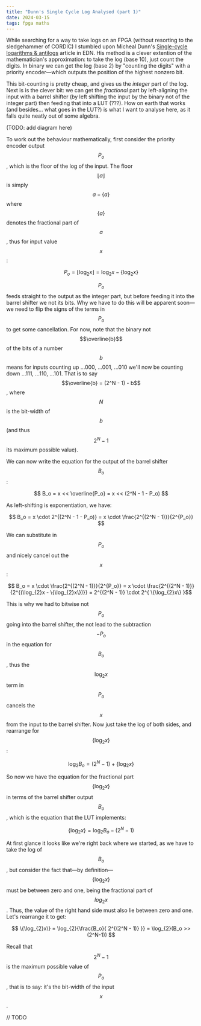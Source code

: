 ```yaml
---
title: "Dunn's Single Cycle Log Analysed (part 1)"
date: 2024-03-15
tags: fpga maths
---
```


While searching for a way to take logs on an FPGA (without resorting to the sledgehammer of CORDIC) I stumbled upon Micheal Dunn's [Single-cycle logarithms & antilogs](https://www.edn.com/single-cycle-logarithms-antilogs/) article in EDN. His method is a clever extention of the mathematician's approximation: to take the log (base 10), just count the digits. In binary we can get the log (base 2) by "counting the digits" with a priority encoder—which outputs the position of the highest nonzero bit.

This bit-counting is pretty cheap, and gives us the _integer_ part of the log. Next is is the clever bit: we can get the _fractional_ part by left-aligning the input with a barrel shifter (by left shifting the input by the binary not of the integer part) then feeding that into a LUT (???). How on earth that works (and besides... what goes in the LUT?) is what I want to analyse here, as it falls quite neatly out of some algebra.

(TODO: add diagram here)

To work out the behaviour mathematically, first consider the priority encoder output $$P_o$$, which is the floor of the log of the input. The floor $$\lfloor a \rfloor$$ is simply $$a - \{a\}$$ where $$\{a\}$$ denotes the fractional part of $$a$$, thus for input value $$x$$:

$$ P_o = \lfloor \log_{2}x \rfloor = \log_{2}x - \{\log_{2}x\} $$

$$P_o$$ feeds straight to the output as the integer part, but before feeding it into the barrel shifter we not its bits. Why we have to do this will be apparent soon—we need to flip the signs of the terms in $$P_o$$ to get some cancellation. For now, note that the binary not $$\overline{b}$$ of the bits of a number $$b$$ means for inputs counting up ...000, ...001, ...010 we'll now be counting down ...111, ...110, ...101. That is to say $$\overline{b} = (2^N - 1) - b$$, where $$N$$ is the bit-width of $$b$$ (and thus $$2^N - 1$$ its maximum possible value).

We can now write the equation for the output of the barrel shifter $$B_o$$:

$$ B_o = x << \overline{P_o} = x << (2^N - 1 - P_o) $$

As left-shifting is exponentiation, we have:

$$ B_o = x \cdot 2^{(2^N - 1 - P_o)} = x \cdot \frac{2^{(2^N - 1)}}{2^{P_o}} $$

We can substitute in $$P_o$$ and nicely cancel out the $$x$$:

$$ B_o = x \cdot \frac{2^{(2^N - 1)}}{2^{P_o}} = x \cdot \frac{2^{(2^N - 1)}}{2^{(\log_{2}x - \{\log_{2}x\})}} = 2^{(2^N - 1)} \cdot 2^{ \{\log_{2}x\} }$$

This is why we had to bitwise not $$P_o$$ going into the barrel shifter, the not lead to the subtraction $$-P_o$$ in the equation for $$B_o$$, thus the $$\log_{2}x$$ term in $$P_o$$ cancels the $$x$$ from the input to the barrel shifter. Now just take the log of both sides, and rearrange for $$\{\log_{2}x\}$$:

$$ \log_{2}B_o = (2^N - 1) + \{\log_{2}x\}$$

So now we have the equation for the fractional part $$\{\log_{2}x\}$$ in terms of the barrel shifter output $$B_o$$, which is the equation that the LUT implements:

$$ \{\log_{2}x\} = \log_{2}B_o - (2^N - 1) $$

At first glance it looks like we're right back where we started, as we have to take the log of $$B_o$$, but consider the fact that—by definition—$$\{\log_{2}x\}$$ must be between zero and one, being the fractional part of $$log_{2}x$$. Thus, the value of the right hand side must also lie between zero and one. Let's rearrange it to get:

$$ \{\log_{2}x\} = \log_{2}{\frac{B_o}{ 2^{(2^N - 1)} }} = \log_{2}(B_o >> (2^N-1)) $$

Recall that $$2^N-1$$ is the maximum possible value of $$P_o$$, that is to say: it's the bit-width of the input $$x$$.

// TODO

